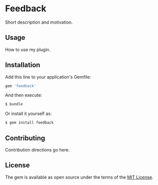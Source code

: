 # Feedback
Short description and motivation.

## Usage
How to use my plugin.

## Installation
Add this line to your application's Gemfile:

```ruby
gem 'feedback'
```

And then execute:
```bash
$ bundle
```

Or install it yourself as:
```bash
$ gem install feedback
```

## Contributing
Contribution directions go here.

## License
The gem is available as open source under the terms of the [MIT License](https://opensource.org/licenses/MIT).
